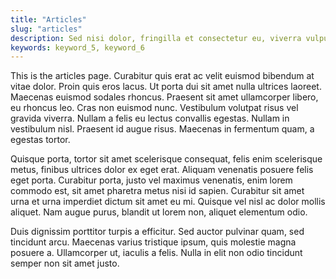 ```yaml
---
title: "Articles"
slug: "articles"
description: Sed nisi dolor, fringilla et consectetur eu, viverra vulputate felis. Ut est ex, ornare vitae dictum quis, egestas et est. Nam rhoncus purus eu justo feugiat, a venenatis enim ultricies. Mauris tristique elementum leo a viverra. Ut placerat, ex nec vestibulum iaculis, nibh ante sollicitudin elit, non aliquet nunc neque ac sapien. Aenean iaculis vulputate facilisis. Suspendisse elit purus, iaculis.
keywords: keyword_5, keyword_6
---
```


This is the articles page. Curabitur quis erat ac velit euismod bibendum at
vitae dolor. Proin quis eros lacus. Ut porta dui sit amet nulla ultrices
laoreet. Maecenas euismod sodales rhoncus. Praesent sit amet ullamcorper libero,
eu rhoncus leo. Cras non euismod nunc. Vestibulum volutpat risus vel gravida
viverra. Nullam a felis eu lectus convallis egestas. Nullam in vestibulum nisl.
Praesent id augue risus. Maecenas in fermentum quam, a egestas tortor.

Quisque porta, tortor sit amet scelerisque consequat, felis enim scelerisque
metus, finibus ultrices dolor ex eget erat. Aliquam venenatis posuere felis eget
porta. Curabitur porta, justo vel maximus venenatis, enim lorem commodo est, sit
amet pharetra metus nisi id sapien. Curabitur sit amet urna et urna imperdiet
dictum sit amet eu mi. Quisque vel nisl ac dolor mollis aliquet. Nam augue
purus, blandit ut lorem non, aliquet elementum odio.

Duis dignissim porttitor turpis a efficitur. Sed auctor pulvinar quam, sed
tincidunt arcu. Maecenas varius tristique ipsum, quis molestie magna posuere a.
Ullamcorper ut, iaculis a felis. Nulla in elit non odio tincidunt semper non sit
amet justo.
